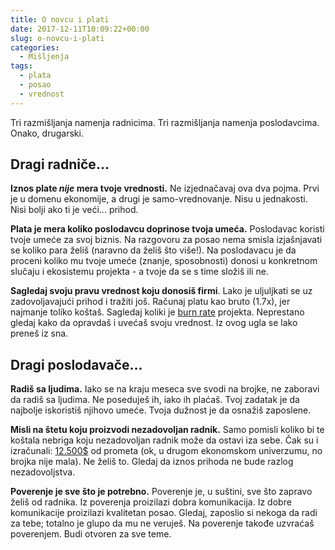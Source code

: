 ```yaml
---
title: O novcu i plati
date: 2017-12-11T10:09:22+00:00
slug: o-novcu-i-plati
categories:
  - Mišljenja
tags:
  - plata
  - posao
  - vrednost
---
```


Tri razmišljanja namenja radnicima. Tri razmišljanja namenja poslodavcima. Onako, drugarski.

<!--more-->

## Dragi radniče...

**Iznos plate _nije_ mera tvoje vrednosti.** Ne izjednačavaj ova dva pojma. Prvi je u domenu ekonomije, a drugi je samo-vrednovanje. Nisu u jednakosti. Nisi bolji ako ti je veći... prihod.

**Plata je mera koliko poslodavcu doprinose tvoja umeća.** Poslodavac koristi tvoje umeće za svoj biznis. Na razgovoru za posao nema smisla izjašnjavati se koliko para želiš (naravno da želiš što više!). Na poslodavacu je da proceni koliko mu tvoje umeće (znanje, sposobnosti) donosi u konkretnom slučaju i ekosistemu projekta - a tvoje da se s time složiš ili ne.

**Sagledaj svoju pravu vrednost koju donosiš firmi**. Lako je uljuljkati se uz zadovoljavajući prihod i tražiti još. Računaj platu kao bruto (1.7x), jer najmanje toliko koštaš. Sagledaj koliki je [burn rate](https://www.investopedia.com/terms/b/burnrate.asp) projekta. Neprestano gledaj kako da opravdaš i uvećaš svoju vrednost. Iz ovog ugla se lako preneš iz sna.

## Dragi poslodavače...

**Radiš sa ljudima.** Iako se na kraju meseca sve svodi na brojke, ne zaboravi da radiš sa ljudima. Ne poseduješ ih, iako ih plaćaš. Tvoj zadatak je da najbolje iskoristiš njihovo umeće. Tvoja dužnost je da osnažiš zaposlene.

**Misli na štetu koju proizvodi nezadovoljan radnik.** Samo pomisli koliko bi te koštala nebriga koju nezadovoljan radnik može da ostavi iza sebe. Čak su i izračunali: [12.500$](https://hbr.org/2015/12/its-better-to-avoid-a-toxic-employee-than-hire-a-superstar) od prometa (ok, u drugom ekonomskom univerzumu, no brojka nije mala). Ne želiš to. Gledaj da iznos prihoda ne bude razlog nezadovoljstva.

**Poverenje je sve što je potrebno.** Poverenje je, u suštini, sve što zapravo želiš od radnika. Iz poverenja proizilazi dobra komunikacija. Iz dobre komunikacije proizilazi kvalitetan posao. Gledaj, zaposlio si nekoga da radi za tebe; totalno je glupo da mu ne veruješ. Na poverenje takođe uzvraćaš poverenjem. Budi otvoren za sve teme.